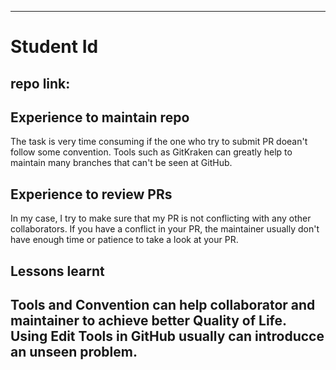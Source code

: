 ------------
# Student Id
## repo link:
## Experience to maintain repo
The task is very time consuming if the one who try to submit PR doean't follow some convention. Tools such as GitKraken can greatly help to maintain many branches that can't be seen at GitHub.
## Experience to review PRs
In my case, I try to make sure that my PR is not conflicting with any other collaborators. If you have a conflict in your PR, the maintainer usually don't have enough time or patience to take a look at your PR.
## Lessons learnt
Tools and Convention can help collaborator and maintainer to achieve better Quality of Life. Using Edit Tools in GitHub usually can introducce an unseen problem. 
-------------
